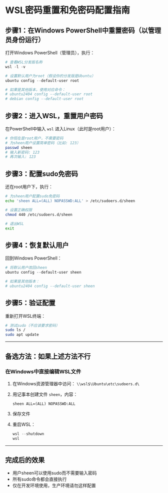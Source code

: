 # WSL密码重置和免密码配置指南

## 步骤1：在Windows PowerShell中重置密码（以管理员身份运行）

打开Windows PowerShell（管理员），执行：

```powershell
# 查看WSL分发版名称
wsl -l -v

# 设置默认用户为root（假设你的分发版是Ubuntu）
ubuntu config --default-user root

# 如果是其他版本，使用对应命令：
# ubuntu2404 config --default-user root
# debian config --default-user root
```

## 步骤2：进入WSL，重置用户密码

在PowerShell中输入 `wsl` 进入Linux（此时是root用户）：

```bash
# 你现在是root用户，不需要密码
# 为sheen用户设置简单密码（比如: 123）
passwd sheen
# 输入新密码: 123
# 再次输入: 123
```

## 步骤3：配置sudo免密码

还在root用户下，执行：

```bash
# 为sheen用户配置sudo免密码
echo 'sheen ALL=(ALL) NOPASSWD:ALL' > /etc/sudoers.d/sheen

# 设置正确权限
chmod 440 /etc/sudoers.d/sheen

# 退出WSL
exit
```

## 步骤4：恢复默认用户

回到Windows PowerShell：

```powershell
# 将默认用户改回sheen
ubuntu config --default-user sheen

# 如果是其他版本：
# ubuntu2404 config --default-user sheen
```

## 步骤5：验证配置

重新打开WSL终端：

```bash
# 测试sudo（不应该要求密码）
sudo ls /
sudo apt update
```

---

## 备选方法：如果上述方法不行

### 在Windows中直接编辑WSL文件

1. 在Windows资源管理器中访问：
   `\\wsl$\Ubuntu\etc\sudoers.d\`

2. 用记事本创建文件 `sheen`，内容：
   ```
   sheen ALL=(ALL) NOPASSWD:ALL
   ```

3. 保存文件

4. 重启WSL：
   ```powershell
   wsl --shutdown
   wsl
   ```

---

## 完成后的效果

- 用户sheen可以使用sudo而不需要输入密码
- 所有sudo命令都会直接执行
- 仅在开发环境使用，生产环境请勿这样配置